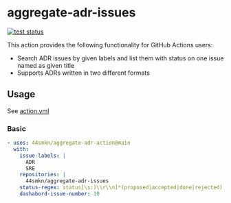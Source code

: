 # aggregate-adr-issues

<a href="https://github.com/44smkn/aggregate-adr-issues?query=workflow%3Atest"><img alt="test status" src="https://github.com/44smkn/aggregate-adr-issues/workflows/test/badge.svg"></a>

This action provides the following functionality for GitHub Actions users:

- Search ADR issues by given labels and list them with status on one issue named as given title
- Supports ADRs written in two different formats

## Usage

See [action.yml](action.yml)

### Basic

```yaml
- uses: 44smkn/aggregate-adr-action@main
  with:
    issue-labels: |
      ADR
      SRE
    repositories: |
      44smkn/aggregate-adr-issues
    status-regex: status[\s:)\\r\\n]*(proposed|accepted|done|rejected)
    dashabord-issue-number: 10
```
